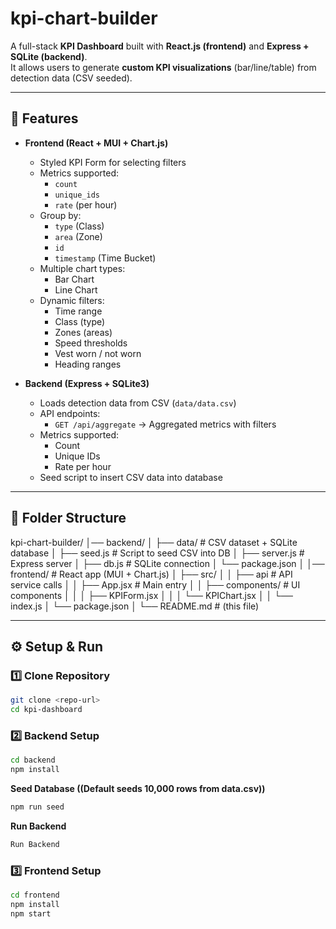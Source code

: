# kpi-chart-builder

A full-stack **KPI Dashboard** built with **React.js (frontend)** and **Express + SQLite (backend)**.  
It allows users to generate **custom KPI visualizations** (bar/line/table) from detection data (CSV seeded).  

---

## 🚀 Features

- **Frontend (React + MUI + Chart.js)**
  - Styled KPI Form for selecting filters
  - Metrics supported:
    - `count`
    - `unique_ids`
    - `rate` (per hour)
  - Group by:
    - `type` (Class)
    - `area` (Zone)
    - `id`
    - `timestamp` (Time Bucket)
  - Multiple chart types:
    - Bar Chart
    - Line Chart
  - Dynamic filters:
    - Time range
    - Class (type)
    - Zones (areas)
    - Speed thresholds
    - Vest worn / not worn
    - Heading ranges

- **Backend (Express + SQLite3)**
  - Loads detection data from CSV (`data/data.csv`)
  - API endpoints:
    - `GET /api/aggregate` → Aggregated metrics with filters
  - Metrics supported:
    - Count
    - Unique IDs
    - Rate per hour
  - Seed script to insert CSV data into database

---

## 📂 Folder Structure

kpi-chart-builder/
│── backend/
│ ├── data/ # CSV dataset + SQLite database
│ ├── seed.js # Script to seed CSV into DB
│ ├── server.js # Express server
│ ├── db.js # SQLite connection
│ └── package.json
│
│── frontend/ # React app (MUI + Chart.js)
│ ├── src/
│ │ ├── api # API service calls
│ │ ├── App.jsx # Main entry
│ │ ├── components/ # UI components
│ │ │ ├── KPIForm.jsx
│ │ │ └── KPIChart.jsx
│ │ └── index.js
│ └── package.json
│
└── README.md # (this file)


---

## ⚙️ Setup & Run

### 1️⃣ Clone Repository
```sh
git clone <repo-url>
cd kpi-dashboard
```

### 2️⃣ Backend Setup
```sh
cd backend
npm install
```

**Seed Database ((Default seeds 10,000 rows from data.csv))**
```sh
npm run seed
```

**Run Backend**
```sh
Run Backend
```

### 3️⃣ Frontend Setup
```sh
cd frontend
npm install
npm start
```


